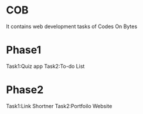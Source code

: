 # COB
It contains web development tasks of Codes On Bytes
# Phase1
Task1:Quiz app
Task2:To-do List
# Phase2
Task1:Link Shortner
Task2:Portfoilo Website
